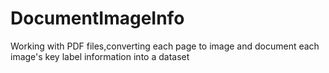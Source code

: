 # DocumentImageInfo
Working with PDF files,converting each page to image and document each image's key label information into a dataset
